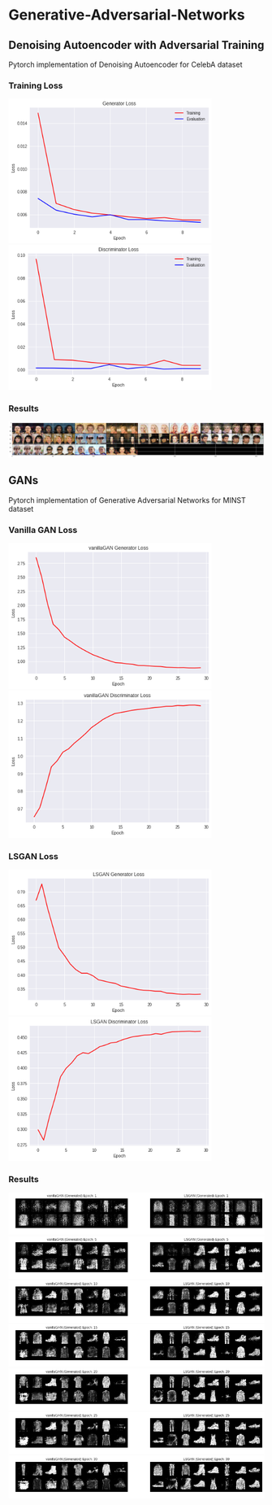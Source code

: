 # Generative-Adversarial-Networks
## Denoising Autoencoder with Adversarial Training

Pytorch implementation of Denoising Autoencoder for CelebA dataset

### Training Loss

<p float="left">
  <img src="/img/dae_gen_loss.png" width="400" />
  <img src="/img/dae_disc_loss.png" width="400" /> 
</p>

### Results

<p float="left">
  <img src="/img/dae_result.png"/>
</p>

## GANs

Pytorch implementation of Generative Adversarial Networks for MINST dataset

### Vanilla GAN Loss

<p float="left">
  <img src="/img/vanilla_gen.png" width="400" />
  <img src="/img/vanilla_disc.png" width="400" /> 
</p>

### LSGAN Loss

<p float="left">
  <img src="/img/lsgan_gen.png" width="400" />
  <img src="/img/lsgan_disc.png" width="400" /> 
</p>

### Results

<p float="left">
  <img src="/img/gan_1.png" />
  <img src="/img/gan_5.png" /> 
  <img src="/img/gan_10.png" /> 
  <img src="/img/gan_15.png" /> 
  <img src="/img/gan_20.png" /> 
  <img src="/img/gan_25.png" /> 
  <img src="/img/gan_30.png" /> 
</p>
